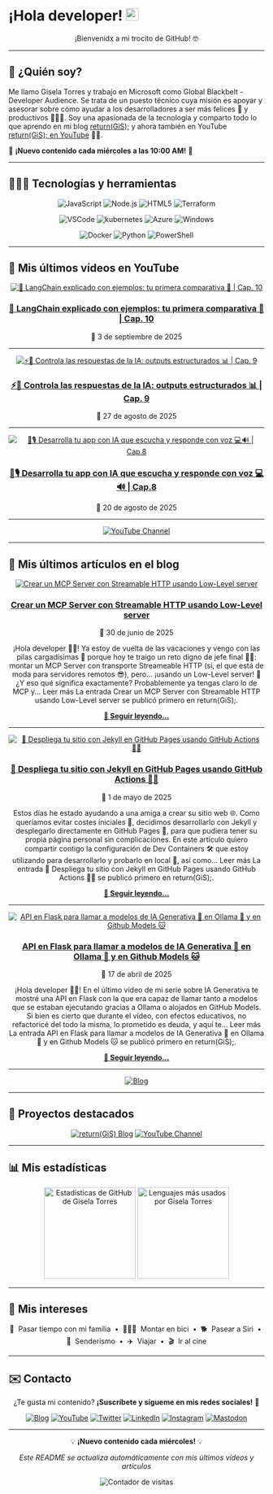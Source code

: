 # ¡Hola developer! <img src="https://media.giphy.com/media/hvRJCLFzcasrR4ia7z/giphy.gif" width="25px" alt="Waving hand animation">

<div align="center">
  
¡Bienvenidx a mi trocito de GitHub! 🤓

</div>

---

## 🤔 ¿Quién soy?

Me llamo Gisela Torres y trabajo en Microsoft como Global Blackbelt - Developer Audience. Se trata de un puesto técnico cuya misión es apoyar y asesorar sobre cómo ayudar a los desarrolladores a ser más felices 🥲 y productivos 👩🏻‍💻. Soy una apasionada de la tecnología y comparto todo lo que aprendo en mi blog [return(GiS);](https://www.returngis.net) y ahora también en YouTube [return(GiS); en YouTube](https://www.youtube.com/@returngis) 🎥🍿.

📅 **¡Nuevo contenido cada miércoles a las 10:00 AM!** 📅

---

## 👩🏼‍💻 Tecnologías y herramientas

<div align="center">

![JavaScript](https://img.shields.io/badge/-JavaScript-F7DF1E?style=for-the-badge&logo=JavaScript&logoColor=black "JavaScript")
![Node.js](https://img.shields.io/badge/-Node.js-339933?style=for-the-badge&logo=node.js&logoColor=white "Node.js")
![HTML5](https://img.shields.io/badge/-HTML5-E34F26?style=for-the-badge&logo=html5&logoColor=white "HTML5")
![Terraform](https://img.shields.io/badge/terraform-7B42BC?logo=terraform&logoColor=white&style=for-the-badge "Terraform")

![VSCode](https://img.shields.io/badge/Visual_Studio_Code-0078D4?style=for-the-badge&logo=visual%20studio%20code&logoColor=white "Visual Studio Code")
![kubernetes](https://img.shields.io/badge/kubernetes-326CE5?logo=kubernetes&logoColor=white&style=for-the-badge "Kubernetes")
![Azure](https://img.shields.io/badge/azure-0078D4?logo=microsoft-azure&logoColor=white&style=for-the-badge "Microsoft Azure")
![Windows](https://img.shields.io/badge/windows-0078D6?logo=windows&logoColor=white&style=for-the-badge "Windows")

![Docker](https://img.shields.io/badge/docker-2496ED?logo=docker&logoColor=white&style=for-the-badge "Docker")
![Python](https://img.shields.io/badge/python-3776AB?logo=python&logoColor=white&style=for-the-badge "Python")
![PowerShell](https://img.shields.io/badge/powershell-5391FE?logo=powershell&logoColor=white&style=for-the-badge "PowerShell")

</div>

---

## 🎥 Mis últimos vídeos en YouTube

<div align="center">

[![🧩 LangChain explicado con ejemplos: tu primera comparativa 🚀 | Cap. 10](https://img.youtube.com/vi/Q40WpsPLfH8/maxresdefault.jpg)](https://www.youtube.com/watch?v=Q40WpsPLfH8)

### [🧩 LangChain explicado con ejemplos: tu primera comparativa 🚀 | Cap. 10](https://www.youtube.com/watch?v=Q40WpsPLfH8)
📅 3 de septiembre de 2025

</div>

---

<div align="center">

[![⚡🤖 Controla las respuestas de la IA: outputs estructurados 📊 | Cap. 9](https://img.youtube.com/vi/wJvDknbJR-o/maxresdefault.jpg)](https://www.youtube.com/watch?v=wJvDknbJR-o)

### [⚡🤖 Controla las respuestas de la IA: outputs estructurados 📊 | Cap. 9](https://www.youtube.com/watch?v=wJvDknbJR-o)
📅 27 de agosto de 2025

</div>

---

<div align="center">

[![🤖🎙️ Desarrolla tu app con IA que escucha y responde con voz 💻🔊 | Cap.8](https://img.youtube.com/vi/B78mcUiPzbk/maxresdefault.jpg)](https://www.youtube.com/watch?v=B78mcUiPzbk)

### [🤖🎙️ Desarrolla tu app con IA que escucha y responde con voz 💻🔊 | Cap.8](https://www.youtube.com/watch?v=B78mcUiPzbk)
📅 20 de agosto de 2025

</div>

---

<div align="center">

[![YouTube Channel](https://img.shields.io/badge/Ver%20todos%20los%20vídeos-FF0000?style=for-the-badge&logo=youtube&logoColor=white)](https://www.youtube.com/@returngis)

</div>

---

## 📝 Mis últimos artículos en el blog

<div align="center">

[![Crear un MCP Server con Streamable HTTP usando Low-Level server](https://i0.wp.com/www.returngis.net/wp-content/uploads/2025/06/Crear-un-MCP-Server-con-Streamable-HTTP-usando-Low-Level-server-scaled.png?fit=1060%2C706&amp;ssl=1)](https://www.returngis.net/2025/06/crear-un-mcp-server-con-streamable-http-usando-low-level-server/)

### [Crear un MCP Server con Streamable HTTP usando Low-Level server](https://www.returngis.net/2025/06/crear-un-mcp-server-con-streamable-http-usando-low-level-server/)
📅 30 de junio de 2025

¡Hola developer 👋🏻! Ya estoy de vuelta de las vacaciones y vengo con las pilas cargadísimas 🔋 porque hoy te traigo un reto digno de jefe final 🧟‍♂️: montar un MCP Server con transporte Streameable HTTP (sí, el que está de moda para servidores remotos 😎), pero… ¡usando un Low-Level server! 🧠 ¿Y eso qué significa exactamente? Probablemente ya tengas claro lo de MCP y... 
Leer más
La entrada Crear un MCP Server con Streamable HTTP usando Low-Level server se publicó primero en return(GiS);.

[**📖 Seguir leyendo...**](https://www.returngis.net/2025/06/crear-un-mcp-server-con-streamable-http-usando-low-level-server/)

</div>

---

<div align="center">

[![🚀 Despliega tu sitio con Jekyll en GitHub Pages usando GitHub Actions 🔁✨](https://i0.wp.com/www.returngis.net/wp-content/uploads/2025/05/Desplegando-sitio-web-con-Jekyll-en-GitHub.png?fit=1024%2C1024&amp;ssl=1)](https://www.returngis.net/2025/05/desplegar-un-sitio-con-jekyll-en-github-usando-github-actions/)

### [🚀 Despliega tu sitio con Jekyll en GitHub Pages usando GitHub Actions 🔁✨](https://www.returngis.net/2025/05/desplegar-un-sitio-con-jekyll-en-github-usando-github-actions/)
📅 1 de mayo de 2025

Estos días he estado ayudando a una amiga a crear su sitio web 🌐. Como queríamos evitar costes iniciales 💸, decidimos desarrollarlo con Jekyll y desplegarlo directamente en GitHub Pages 🚀, para que pudiera tener su propia página personal sin complicaciones. En este artículo quiero compartir contigo la configuración de Dev Containers 🛠️ que estoy utilizando para desarrollarlo y probarlo en local 🧪, así como... 
Leer más
La entrada 🚀 Despliega tu sitio con Jekyll en GitHub Pages usando GitHub Actions 🔁✨ se publicó primero en return(GiS);.

[**📖 Seguir leyendo...**](https://www.returngis.net/2025/05/desplegar-un-sitio-con-jekyll-en-github-usando-github-actions/)

</div>

---

<div align="center">

[![API en Flask para llamar a modelos de IA Generativa 🤖 en Ollama 🦙 y en Github Models 🐱](https://i0.wp.com/www.returngis.net/wp-content/uploads/2025/04/API-en-Flask-para-llamar-a-Ollama-y-Github-Models-scaled.png?fit=1060%2C707&amp;ssl=1)](https://www.returngis.net/2025/04/api-en-flask-para-llamar-a-modelos-de-ia-generativa-%f0%9f%a4%96-en-ollama-%f0%9f%a6%99-y-en-github-models-%f0%9f%90%b1/)

### [API en Flask para llamar a modelos de IA Generativa 🤖 en Ollama 🦙 y en Github Models 🐱](https://www.returngis.net/2025/04/api-en-flask-para-llamar-a-modelos-de-ia-generativa-%f0%9f%a4%96-en-ollama-%f0%9f%a6%99-y-en-github-models-%f0%9f%90%b1/)
📅 17 de abril de 2025

¡Hola developer 👋🏻! En el último vídeo de mi serie sobre IA Generativa te mostré una API en Flask con la que era capaz de llamar tanto a modelos que se estaban ejecutando gracias a Ollama o alojados en GitHub Models. Si bien es cierto que durante el vídeo, con efectos educativos, no refactoricé del todo la misma, lo prometido es deuda, y aquí te... 
Leer más
La entrada API en Flask para llamar a modelos de IA Generativa 🤖 en Ollama 🦙 y en Github Models 🐱 se publicó primero en return(GiS);.

[**📖 Seguir leyendo...**](https://www.returngis.net/2025/04/api-en-flask-para-llamar-a-modelos-de-ia-generativa-%f0%9f%a4%96-en-ollama-%f0%9f%a6%99-y-en-github-models-%f0%9f%90%b1/)

</div>

---

<div align="center">

[![Blog](https://img.shields.io/badge/Ver%20todos%20los%20artículos-339933?style=for-the-badge&logo=github-pages&logoColor=white)](https://www.returngis.net)

</div>

---

## 🚀 Proyectos destacados

<div align="center">

[![return(GiS) Blog](https://img.shields.io/badge/BLOG-return(GiS)-339933?style=for-the-badge)](https://www.returngis.net "Mi blog personal")
[![YouTube Channel](https://img.shields.io/badge/YouTube-return(GiS)-FF0000?style=for-the-badge&logo=youtube&logoColor=white)](https://www.youtube.com/@returngis "Mi canal de YouTube")

</div>

---

## 📊 Mis estadísticas

<div align="center">
  <img height="180em" src="https://github-readme-stats.vercel.app/api?username=0gis0&show_icons=true&hide_border=true&&count_private=true&include_all_commits=true" alt="Estadísticas de GitHub de Gisela Torres" />
  <img height="180em" src="https://github-readme-stats.vercel.app/api/top-langs/?username=0gis0&exclude_repo=KNN-Image-Classification&show_icons=true&hide_border=true&layout=compact&langs_count=4" alt="Lenguajes más usados por Gisela Torres" />
</div>

---

## 🥰 Mis intereses

<div align="center">

🐣 &nbsp;Pasar tiempo con mi familia
&nbsp;•&nbsp;
🚴🏼‍♀️ &nbsp;Montar en bici
&nbsp;•&nbsp;
🐕 &nbsp;Pasear a Siri
&nbsp;•&nbsp;
🌲 &nbsp;Senderismo
&nbsp;•&nbsp;
✈️ &nbsp;Viajar
&nbsp;•&nbsp;
🎬 &nbsp;Ir al cine

</div>

---

## ✉️ Contacto

<div align="center">

¿Te gusta mi contenido? **¡Suscríbete y sígueme en mis redes sociales!** 🚀

[![Blog](https://img.shields.io/badge/blog-339933?logo=github-pages&logoColor=white&style=for-the-badge)](https://www.returngis.net "Visita mi blog")
[![YouTube](https://img.shields.io/badge/YouTube-FF0000?style=for-the-badge&logo=youtube&logoColor=white)](https://www.youtube.com/@returngis "🔔 ¡Suscríbete a mi canal!")
[![Twitter](https://img.shields.io/twitter/follow/0gis0?style=for-the-badge)](https://twitter.com/0gis0 "Sígueme en Twitter")
[![LinkedIn](https://img.shields.io/badge/-LinkedIn-blue?style=for-the-badge&logo=Linkedin&logoColor=white)](https://www.linkedin.com/in/giselatorresbuitrago/ "Conéctate conmigo en LinkedIn")
[![Instagram](https://img.shields.io/badge/-Instagram-purple?style=for-the-badge&logo=instagram&logoColor=white)](https://www.instagram.com/0gis0/ "Sígueme en Instagram")
[![Mastodon](https://img.shields.io/badge/-Mastodon-blue?style=for-the-badge&logo=mastodon&logoColor=white)](https://mastodon.cloud/@0gis0 "Sígueme en Mastodon")

</div>

---

<div align="center">

💡 **¡Nuevo contenido cada miércoles!** 💡

*Este README se actualiza automáticamente con mis últimos vídeos y artículos*

![Contador de visitas](https://visitor-badge.glitch.me/badge?page_id=0gis0 "Contador de visitas a mi perfil")

</div>